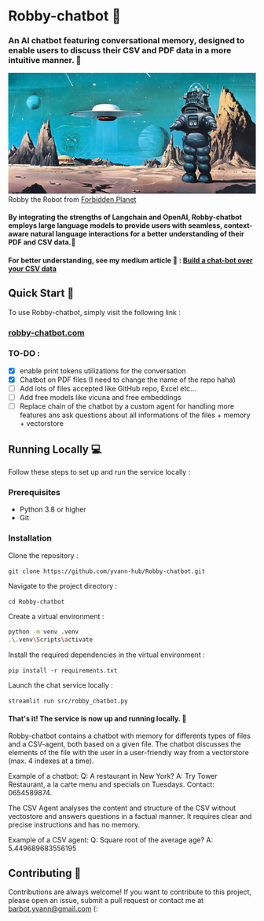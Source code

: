 # Robby-chatbot 🤖

### An AI chatbot featuring conversational memory, designed to enable users to discuss their CSV and PDF data in a more intuitive manner. 📄
![Robby](robby-pic.png)
Robby the Robot from [Forbidden Planet](https://youtu.be/bflfQN_YsTM)

#### By integrating the strengths of Langchain and OpenAI, Robby-chatbot employs large language models to provide users with seamless, context-aware natural language interactions for a better understanding of their PDF and CSV data.🧠
#### For better understanding, see my medium article 🖖 : [Build a chat-bot over your CSV data](https://medium.com/@yvann-ba/build-a-chatbot-on-your-csv-data-with-langchain-and-openai-ed121f85f0cd)
## Quick Start 🚀
To use Robby-chatbot, simply visit the following link :

### [robby-chatbot.com](https://robby-chatbot.com)

### TO-DO :
- [x] enable print tokens utilizations for the conversation
- [x] Chatbot on PDF files (I need to change the name of the repo haha)
- [ ] Add lots of files accepted like GitHub repo, Excel etc...
- [ ] Add free models like vicuna and free embeddings
- [ ] Replace chain of the chatbot by a custom agent for handling more features ans ask questions about all informations of the files + memory + vectorstore

## Running Locally 💻
Follow these steps to set up and run the service locally :

### Prerequisites
- Python 3.8 or higher
- Git

### Installation
Clone the repository :

`git clone https://github.com/yvann-hub/Robby-chatbot.git`


Navigate to the project directory :

`cd Robby-chatbot`


Create a virtual environment :
```bash
python -m venv .venv
.\.venv\Scripts\activate
```

Install the required dependencies in the virtual environment :

`pip install -r requirements.txt`


Launch the chat service locally :

`streamlit run src/robby_chatbot.py`

#### That's it! The service is now up and running locally. 🤗

Robby-chatbot contains a chatbot with memory for differents types of files and a CSV-agent, both based on a given file. The chatbot discusses the elements of the file with the user in a user-friendly way from a vectorstore (max. 4 indexes at a time). 

Example of a chatbot:
Q: A restaurant in New York?
A: Try Tower Restaurant, a la carte menu and specials on Tuesdays. Contact: 0654589874.

The CSV Agent analyses the content and structure of the CSV without vectostore and answers questions in a factual manner. It requires clear and precise instructions and has no memory.

Example of a CSV agent:
Q: Square root of the average age?
A: 5.449689683556195

## Contributing 🙌
Contributions are always welcome! If you want to contribute to this project, please open an issue, submit a pull request or contact me at barbot.yvann@gmail.com (:


